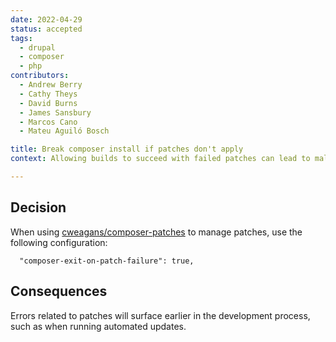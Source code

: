 ```yaml
---
date: 2022-04-29
status: accepted
tags:
  - drupal
  - composer
  - php
contributors:
  - Andrew Berry
  - Cathy Theys
  - David Burns
  - James Sansbury
  - Marcos Cano
  - Mateu Aguiló Bosch

title: Break composer install if patches don't apply
context: Allowing builds to succeed with failed patches can lead to malformed code or hidden errors.

---
```


## Decision

When using [cweagans/composer-patches](https://github.com/cweagans/composer-patches)
to manage patches, use the following configuration:

```
  "composer-exit-on-patch-failure": true,
```

## Consequences

Errors related to patches will surface earlier in the development process, such as when running automated updates.
